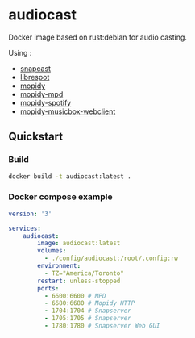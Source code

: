 # audiocast

Docker image based on rust:debian for audio casting.

Using : 
- [snapcast](https://github.com/badaix/snapcast)
- [librespot](https://github.com/librespot-org/librespot)
- [mopidy](https://github.com/mopidy/mopidy)
- [mopidy-mpd](https://github.com/mopidy/mopidy-mpd)
- [mopidy-spotify](https://github.com/mopidy/mopidy-spotify)
- [mopidy-musicbox-webclient](https://github.com/pimusicbox/mopidy-musicbox-webclient)

## Quickstart

### Build

```bash
docker build -t audiocast:latest .
```

### Docker compose example

```yaml
version: '3'

services:
    audiocast:
        image: audiocast:latest
        volumes:
          - ./config/audiocast:/root/.config:rw
        environment:
          - TZ="America/Toronto"
        restart: unless-stopped
        ports:
          - 6600:6600 # MPD
          - 6680:6680 # Mopidy HTTP
          - 1704:1704 # Snapserver
          - 1705:1705 # Snapserver
          - 1780:1780 # Snapserver Web GUI
```
